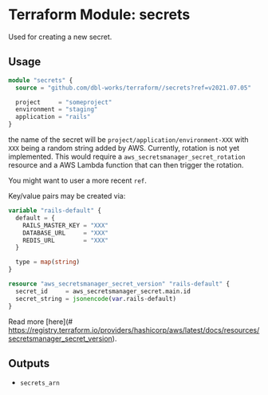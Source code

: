 # Terraform Module: secrets

Used for creating a new secret.


## Usage

```terraform
module "secrets" {
  source = "github.com/dbl-works/terraform//secrets?ref=v2021.07.05"

  project     = "someproject"
  environment = "staging"
  application = "rails"
}
```

the name of the secret will be `project/application/environment-XXX` with `XXX` being a random string added by AWS.
Currently, rotation is not yet implemented. This would require a `aws_secretsmanager_secret_rotation` resource and a AWS Lambda function that can then trigger the rotation.

You might want to user a more recent `ref`.

Key/value pairs may be created via:

```terraform
variable "rails-default" {
  default = {
    RAILS_MASTER_KEY = "XXX"
    DATABASE_URL     = "XXX"
    REDIS_URL        = "XXX"
  }

  type = map(string)
}

resource "aws_secretsmanager_secret_version" "rails-default" {
  secret_id     = aws_secretsmanager_secret.main.id
  secret_string = jsonencode(var.rails-default)
}
```

Read more [here](# https://registry.terraform.io/providers/hashicorp/aws/latest/docs/resources/secretsmanager_secret_version).


## Outputs

- `secrets_arn`

